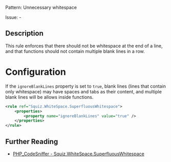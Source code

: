 Pattern: Unnecessary whitespace

Issue: -

## Description

This rule enforces that there should not be whitespace at the end of a line, and that functions should not contain multiple blank lines in a row. 

# Configuration

If the `ignoreBlankLines` property is set to `true`, blank lines (lines that contain only whitespace) may have spaces and tabs as their content, and multiple blank lines will be allows inside functions.

```xml
<rule ref="Squiz.WhiteSpace.SuperfluousWhitespace">
    <properties>
        <property name="ignoreBlankLines" value="true" />
    </properties>
</rule>
```

## Further Reading

* [PHP_CodeSniffer - Squiz.WhiteSpace.SuperfluousWhitespace](https://github.com/squizlabs/PHP_CodeSniffer/blob/master/src/Standards/Squiz/Sniffs/WhiteSpace/SuperfluousWhitespaceSniff.php)
